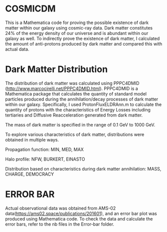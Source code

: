 # COSMICDM

This is a Mathematica code for proving the possible existence of dark matter within our galaxy using cosmic-ray data. Dark matter constitutes 24% of the energy density of our universe and is abundant within our galaxy as well. To indirectly prove the existence of dark matter, I calculated the amount of anti-protons produced by dark matter and compared this with actual data.


# Dark Matter Distribution
The distribution of dark matter was calculated using PPPC4DMID (http://www.marcocirelli.net/PPPC4DMID.html). PPPC4DMID is a Mathematica package that calculates the quantity of standard model particles produced during the annihilation/decay processes of dark matter within our galaxy. Specifically, I used ProtonFluxELDRAnn.m to calculate the quantity of protons with the characteristics of Energy Losses including tertiaries and Diffusive Reacceleration generated from dark matter.

The mass of dark matter is specified in the range of 0.1 GeV to 1000 GeV.

To explore various characteristics of dark matter, distributions were obtained in multiple ways.

Propagation function: MIN, MED, MAX

Halo profile: NFW, BURKERT, EINASTO

Distribution based on characteristics during dark matter annihilation: MASS, CHARGE, DEMOCRACY

# ERROR BAR
Actual observational data was obtained from AMS-02 data(https://ams02.space/publications/201601), and an error bar plot was produced using Mathematica code.
To check the data and calculate the error bars, refer to the nb files in the Error-bar folder.
